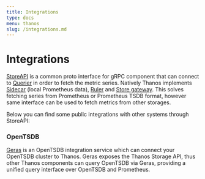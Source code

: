 ```yaml
---
title: Integrations
type: docs
menu: thanos
slug: /integrations.md
---
```


# Integrations 

[StoreAPI](https://github.com/improbable-eng/thanos/blob/master/pkg/store/storepb/rpc.proto) is a common proto interface for gRPC component that can connect to [Querier](docs/components/query.md) in order to fetch the metric series. Natively Thanos implements [Sidecar](ldocs/components/sidecar.md) (local Prometheus data), [Ruler](docs/components/rule.md) and [Store gateway](docs/components/store.md). This solves fetching series from Prometheus or Prometheus TSDB format, however same interface can be used to fetch metrics from other storages. 

Below you can find some public integrations with other systems through StoreAPI:

### OpenTSDB

[Geras](https://github.com/G-Research/geras) is an OpenTSDB integration service which can connect your OpenTSDB cluster to Thanos. Geras exposes the Thanos Storage  API, thus other Thanos components can query OpenTSDB via Geras, providing a unified  query interface over OpenTSDB and Prometheus. 

